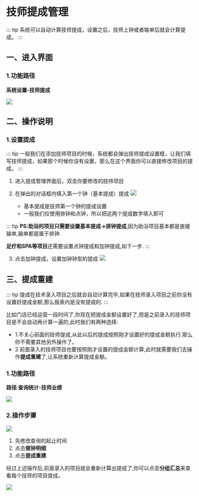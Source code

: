 # 技师提成管理
::: tip
系统可以自动计算技师提成，设置之后，技师上钟或者输单后就会计算提成。
:::
## 一、进入界面
### 1.功能路径
**系统设置-技师提成**


![](https://wiki-cdsoft.oss-cn-hangzhou.aliyuncs.com/20240926202113.png)


## 二、操作说明
### 1.设置提成
::: tip
一般我们在添加技师项目的时候，系统都会弹出技师提成设置框，让我们填写技师提成，如果那个时候你没有设置，那么在这个界面你可以直接修改项目的提成。
:::


1. 进入提成管理界面后，双击你要修改的技师项目
2. 在弹出的对话框内填入第一个钟（基本提成）提成
   ![](https://wiki-cdsoft.oss-cn-hangzhou.aliyuncs.com/20240926204612.png)


   + 基本提成是技师第一个钟的提成设置
   + 一般我们仅使用排钟和点钟，所以把这两个提成数字填入即可

::: tip
**PS:助浴的项目只需要设置基本提成->排钟提成**,因为助浴项目基本都是直接输单,输单都是属于排钟.

**足疗和SPA等项目**还需要设置点钟提成和加钟提成,如下一步.
:::
   

3. 点击加钟提成，设置加钟钟型的提成
  ![](https://wiki-cdsoft.oss-cn-hangzhou.aliyuncs.com/20240927162628.png)


## 三、提成重建
::: tip
提成在技术录入项目之后就会自动计算完毕,如果在技师录入项目之前你没有设置好提成金额,那么报表内是没有提成的.
:::


比如门店已经运营一段时间了,你现在把提成金额设置好了,但是之前录入的技师项目是不会自动再计算一遍的,此时我们有两种选择:
+ 1.不关心前面的技师提成,从此以后的提成按照刚才设置好的提成金额执行.那么你不需要其他另外操作了。
+ 2.前面录入的技师项目也要按照刚才设置的提成金额计算,此时就需要我们去操作**提成重建**了,让系统重新计算提成金额。

### 1.功能路径
**路径**:**查询统计-技师业绩**


![](https://wiki-cdsoft.oss-cn-hangzhou.aliyuncs.com/20241002113117.png)


### 2.操作步骤
![](https://wiki-cdsoft.oss-cn-hangzhou.aliyuncs.com/20241002113401.png)


1. 先修改查询的起止时间
2. 点击**做钟明细**
3. 点击**提成重建**

经过上述操作后,前面录入的项目就会重新计算出提成了,你可以点击**分组汇总**来查看每个技师的项目提成。


![](https://wiki-cdsoft.oss-cn-hangzhou.aliyuncs.com/20241002113729.png)